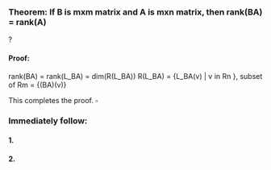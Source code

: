 ### Theorem: If B is mxm matrix and A is mxn matrix, then rank(BA) = rank(A)
?
#### Proof: 
rank(BA) = rank(L_BA)
		= dim(R(L_BA))
R(L_BA) = {L_BA(v) | v in Rn }, subset of Rm
		= {(BA)(v)}

This completes the proof. $\square$

### Immediately follow:

#### 1.
#### 2.